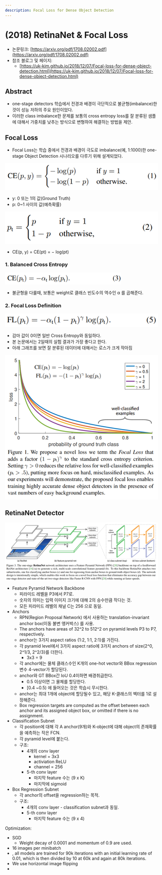 ```yaml
---
description: Focal Loss for Dense Object Detection
---
```


# \(2018\) RetinaNet & Focal Loss

* 논문링크:  [https://arxiv.org/pdf/1708.02002.pdf](https://arxiv.org/pdf/1708.02002.pdf)
* 참조 블로그 및 페이지:
  * [https://uk-kim.github.io/2018/12/07/Focal-loss-for-dense-object-detection.html](https://uk-kim.github.io/2018/12/07/Focal-loss-for-dense-object-detection.html)

## Abstract

* one-stage detectors 학습에서 전경과 배경이 극단적으로 불균형\(imbalance\)한 것이 성능 저하의 주요 원인이었다.
* 이러한 class imbalance한 문제를 보통의 cross entropy loss를 잘 분류된 샘플에 대해서 가중치를 낮추는 방식으로 변형하여 해결하는 방법을 제안.

## Focal Loss

* Focal Loss는 학습 중에서 전경과 배경이 극도로 imbalance\(예, 1:1000\)한 one-stage Object Detection 시나리오를 다루기 위해 설계되었다.

![cross entropy \(CE\) loss for binary classification](../.gitbook/assets/image%20%2826%29.png)

* y: 0 또는 1의 값\(Ground Truth\)
* p: 0~1 사이의 값\(예측확률\)

![&#xD3B8;&#xC758;&#xB97C; &#xC704;&#xD574; pt&#xB97C; &#xC815;&#xC758;\)](../.gitbook/assets/image%20%2857%29.png)

*  CE\(p, y\) = CE\(pt\) = − log\(pt\)



### 1. Balanced Cross Entropy

![](../.gitbook/assets/image%20%2893%29.png)

* 불균형을 다룰때, 보통은 weight로 클래스 빈도수의 역수인  α 를 곱해준다.

### 2. Focal Loss Definition

![](../.gitbook/assets/image%20%2889%29.png)

* 감마 값이 0이면 일반 Cross Entropy와 동일하다.
* 본 논문에서는 2일때의 실험 결과가 가장 좋다고 한다.
* 아래 그래프를 보면 잘 분류된 데이터에 대해서는 로스가 크게 작아짐

![](../.gitbook/assets/image%20%2859%29.png)

## RetinaNet Detector

![](../.gitbook/assets/image%20%287%29.png)

* Feature Pyramid Network Backbone
  *  피라미드 레벨을 P3에서 P7로.
    *  숫자의 의미는 입력 이미지 크기에 대해 2의 승수만큼 작다는 것.
  *  모든 피라미드 레벨의 채널 C는 256 으로 동일.
* Anchors
  *  RPN\(Region Proposal Network\) 에서 사용하는 translation-invariant anchor box\(이동 불변 앵커박스\) 를 사용.
  * The anchors have areas of 32^2 to 512^2 on pyramid levels P3 to P7, respectively. 
  * anchor는 3가지 aspect ratios {1:2, 1:1, 2:1}를 가진다.
  * 각 pyramid level에서 3가지 aspect ratio에 3가지 anchors of size{2^0, 2^1/3, 2^2/3}를 더한다.
    * 3x3 = 9
  * 각 anchor에는 물체 클래스수인 K개의 one-hot vector와 BBox regression 변수 4-vector가 할당된다.
  * anchor와 GT BBox간 IoU 0.4이하면 배경취급한다.
    * 0.5 이상이면 그 물체를 할당한다.
    * \[0.4 ~0.5\) 에 들어오는 것은 학습시 무시한다.
  * anchor는 최대 1개에 object에 할당될수 있고, 해당 K-클래스의 벡터를 1로 설정해준다.
  * Box regression targets are computed as the offset between each anchor and its assigned object box, or omitted if there is no assignment.
* Classification Subnet
  * 각 position에 대해 각 A anchor\(9개\)와 K-object에 대해 object의 존재확률을 예측하는 작은 FCN.
  * 각 pyramid level에 붙는다.
  * 구조:
    * 4개의 conv layer
      * kernel = 3x3
      * activiation ReLU
      * channel = 256
    * 5-th conv layer
      * 마지막 feature 수는 \(9 x K\)
      * 마지막에 sigmoid
* Box Regression Subnet
  * 각 anchor의 offset을 regression하는 목적.
  * 구조:
    * 4개의 conv layer - classification subnet과 동일.
    * 5-th conv layer
      * 마지막 feature 수는 \(9 x 4\)

Optimization:

* SGD
  * Weight decay of 0.0001 and momentum of 0.9 are used.
* 16 images per minibatch
* , all models are trained for 90k iterations with an initial learning rate of 0.01, which is then divided by 10 at 60k and again at 80k iterations.
* We use horizontal image flipping
* 




